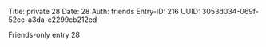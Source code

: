 Title: private 28
Date: 28
Auth: friends
Entry-ID: 216
UUID: 3053d034-069f-52cc-a3da-c2299cb212ed

Friends-only entry 28
